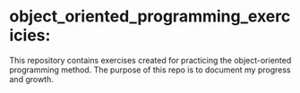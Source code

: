 # object_oriented_programming_exercicies:

This repository contains exercises created for practicing the object-oriented programming method. The purpose of this repo is to document my progress and growth.
